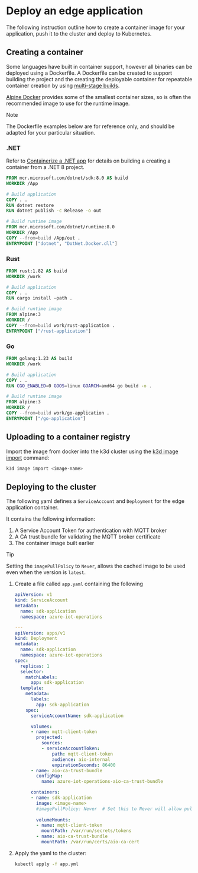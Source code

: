 # Deploy an edge application

The following instruction outline how to create a container image for your application, push it to the cluster and deploy to Kubernetes.

## Creating a container

Some languages have built in container support, however all binaries can be deployed using a Dockerfile. A Dockerfile can be created to support building the project and the creating the deployable container for repeatable container creation by using [multi-stage builds](https://docs.docker.com/build/building/multi-stage/).

[Alpine Docker](https://hub.docker.com/_/alpine) provides some of the smallest container sizes, so is often the recommended image to use for the runtime image.

> [!NOTE]
> The Dockerfile examples below are for reference only, and should be adapted for your particular situation.

### .NET

Refer to [Containerize a .NET app](https://learn.microsoft.com/dotnet/core/docker/build-container) for details on building a creating a container from a .NET 8 project.

```dockerfile
FROM mcr.microsoft.com/dotnet/sdk:8.0 AS build
WORKDIR /App

# Build application
COPY . .
RUN dotnet restore
RUN dotnet publish -c Release -o out

# Build runtime image
FROM mcr.microsoft.com/dotnet/runtime:8.0
WORKDIR /App
COPY --from=build /App/out .
ENTRYPOINT ["dotnet", "DotNet.Docker.dll"]
```

### Rust

```dockerfile
FROM rust:1.82 AS build
WORKDIR /work

# Build application
COPY . .
RUN cargo install –path .

# Build runtime image
FROM alpine:3
WORKDIR /
COPY --from=build work/rust-application .
ENTRYPOINT ["/rust-application"]
```

### Go

```dockerfile
FROM golang:1.23 AS build
WORKDIR /work

# Build application
COPY . .
RUN CGO_ENABLED=0 GOOS=linux GOARCH=amd64 go build -o .

# Build runtime image
FROM alpine:3
WORKDIR /
COPY --from=build work/go-application .
ENTRYPOINT ["/go-application"]
```

## Uploading to a container registry

Import the image from docker into the k3d cluster using the [k3d image import](https://k3d.io/v5.1.0/usage/commands/k3d_image_import/) command:

```bash
k3d image import <image-name>
```

## Deploying to the cluster

The following yaml defines a `ServiceAccount` and `Deployment` for the edge application container. 

It contains the following information:

1. A Service Account Token for authentication with MQTT broker
1. A CA trust bundle for validating the MQTT broker certificate
1. The container image built earlier

> [!TIP]
> Setting the `imagePullPolicy` to `Never`, allows the cached image to be used even when the version is `latest`.

1. Create a file called `app.yaml` containing the following

    ```yaml
    apiVersion: v1
    kind: ServiceAccount
    metadata:
      name: sdk-application
      namespace: azure-iot-operations

    ---
    apiVersion: apps/v1
    kind: Deployment
    metadata:
      name: sdk-application
      namespace: azure-iot-operations
    spec:
      replicas: 1
      selector:
        matchLabels:
          app: sdk-application
      template:
        metadata:
          labels:
            app: sdk-application
        spec:
          serviceAccountName: sdk-application

          volumes:
          - name: mqtt-client-token
            projected:
              sources:
              - serviceAccountToken:
                  path: mqtt-client-token
                  audience: aio-internal
                  expirationSeconds: 86400
          - name: aio-ca-trust-bundle
            configMap:
              name: azure-iot-operations-aio-ca-trust-bundle

          containers:
          - name: sdk-application
            image: <image-name>
            #imagePullPolicy: Never  # Set this to Never will allow pulling the imported image from Docker
            
            volumeMounts:
            - name: mqtt-client-token
              mountPath: /var/run/secrets/tokens
            - name: aio-ca-trust-bundle
              mountPath: /var/run/certs/aio-ca-cert
    ```

1. Apply the yaml to the cluster:

    ```bash
    kubectl apply -f app.yml
    ```
